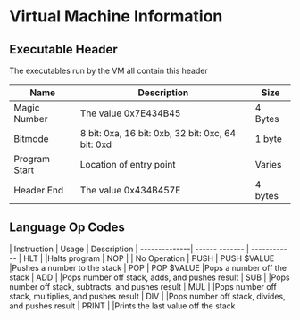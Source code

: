 # Virtual Machine Information

## Executable Header

The executables run by the VM all contain this header

| Name  | Description| Size
|-------|------------|------
| Magic Number | The value 0x7E434B45 | 4 Bytes
| Bitmode | 8 bit: 0xa, 16 bit: 0xb, 32 bit: 0xc, 64 bit: 0xd| 1 byte
| Program Start | Location of entry point | Varies
| Header End | The value 0x434B457E | 4 bytes

## Language Op Codes

| Instruction   | Usage          | Description
| --------------| ------ ------- | ------------
| HLT           |                |Halts program
| NOP           |                | No Operation
| PUSH          | PUSH $VALUE    |Pushes a number to the stack
| POP           | POP $VALUE     |Pops a number off the stack
| ADD           |                |Pops number off stack, adds, and pushes result
| SUB           |                |Pops number off stack, subtracts, and pushes result
| MUL           |                |Pops number off stack, multiplies, and pushes result
| DIV           |                |Pops number off stack, divides, and pushes result
| PRINT         |                |Prints the last value off the stack
